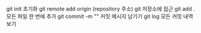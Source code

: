 git init 초기화
git remote add origin (repository 주소) git 저장소에 접근
git add . 모든 파일 한 번에 추가
git commit -m "" 커밋 메시지 남기기
git log 모든 커밋 내역 보기

